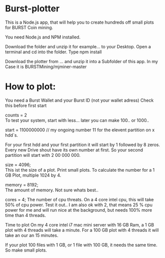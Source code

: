 # Burst-plotter

This is a Node.js app, that will help you to create hundreds off small plots for BURST Coin mining.


You need Node.js and NPM installed.


Download the folder and unzip it for example... to your Desktop.
Open a terminal and cd into the folder.
Type npm install

Download the plotter from ... and unzip it into a Subfolder of this app.
In my Case it is BURSTMining/mjminer-master


# How to plot:

You need a Burst Wallet and your Burst ID (not your wallet adress)
Check this before first start

counts = 2   
To test your system, start with less... later you can make 100.. or 1000..

start = 1100000000 // my ongoing number 11 for the elevent partition on x hdd´s.

For your first hdd and your first partition it will start by 1 followed by 8 zeros.
Every new Drive shout have its own number at first. So your second partition will start with 2 00 000 000.


size = 4096;         
This ist the size of a plot. Print small plots.
To calculate the number for a 1 GB Plot, multiple 1024 by 4.

memory = 8192;      
The amount of memory. Not sure whats best..

cores = 4;
The number of cpu threats. On a 4 core intel cpu, this will take 50% of cpu power.
Test it out.. I am also ok with 2, that means 25 % cpu power for me and will run nice at the background, but needs 100% more time than 4 threads.


Time to plot
On my 4 core intel i7 mac mini server with 16 GB Ram, a 1 GB plot with 4 threads will take a minute.
For a 100 GB plot with 4 threads it will take an our an 15 minutes.

If your plot 100 files with 1 GB, or 1 file with 100 GB, it needs the same time.
So make small plots.
